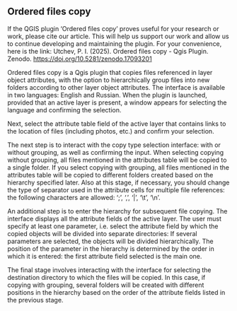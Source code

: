 ## Ordered files copy

If the QGIS plugin ‘Ordered files copy’ proves useful for your research or work, please cite our article. This will help us support our work and allow us to continue developing and maintaining the plugin. For your convenience, here is the link:
Utchev, P. I. (2025). Ordered files copy - Qgis Plugin. Zenodo. https://doi.org/10.5281/zenodo.17093201

Ordered files copy is a Qgis plugin that copies files referenced in layer object attributes, with the option to hierarchically group files into new folders according to other layer object attributes.
The interface is available in two languages: English and Russian. When the plugin is launched, provided that an active layer is present, a window appears for selecting the language and confirming the selection.

Next, select the attribute table field of the active layer that contains links to the location of files (including photos, etc.) and confirm your selection.

The next step is to interact with the copy type selection interface: with or without grouping, as well as confirming the input.
When selecting copying without grouping, all files mentioned in the attributes table will be copied to a single folder.
If you select copying with grouping, all files mentioned in the attributes table will be copied to different folders created based on the hierarchy specified later.
Also at this stage, if necessary, you should change the type of separator used in the attribute cells for multiple file references: the following characters are allowed: ‘;’, ‘,’, ‘|’, ‘\\t’, ‘\\n’.

An additional step is to enter the hierarchy for subsequent file copying. The interface displays all the attribute fields of the active layer. The user must specify at least one parameter, i.e. select the attribute field by which the copied objects will be divided into separate directories: If several parameters are selected, the objects will be divided hierarchically. The position of the parameter in the hierarchy is determined by the order in which it is entered: the first attribute field selected is the main one.

The final stage involves interacting with the interface for selecting the destination directory to which the files will be copied. In this case, if copying with grouping, several folders will be created with different positions in the hierarchy based on the order of the attribute fields listed in the previous stage.
